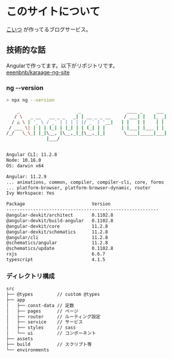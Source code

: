 # このサイトについて

[こいつ](https://twitter.com/sushi_karaage) が作ってるブログサービス。  

## 技術的な話

Angularで作ってます。以下がリポジトリです。  
[eeenbnb/karaage-ng-site](https://github.com/eeenbnb/karaage-ng-site)

### ng --version

```bash
> npx ng --version

    _                      _                 ____ _     ___
   / \   _ __   __ _ _   _| | __ _ _ __     / ___| |   |_ _|
  / △ \ | '_ \ / _` | | | | |/ _` | '__|   | |   | |    | |
 / ___ \| | | | (_| | |_| | | (_| | |      | |___| |___ | |
/_/   \_\_| |_|\__, |\__,_|_|\__,_|_|       \____|_____|___|
               |___/


Angular CLI: 11.2.8
Node: 10.16.0
OS: darwin x64

Angular: 11.2.9
... animations, common, compiler, compiler-cli, core, forms
... platform-browser, platform-browser-dynamic, router
Ivy Workspace: Yes

Package                         Version
---------------------------------------------------------
@angular-devkit/architect       0.1102.8
@angular-devkit/build-angular   0.1102.8
@angular-devkit/core            11.2.8
@angular-devkit/schematics      11.2.8
@angular/cli                    11.2.8
@schematics/angular             11.2.8
@schematics/update              0.1102.8
rxjs                            6.6.7
typescript                      4.1.5
```

### ディレクトリ構成

```bash
src
├── @types         // custom @types
├── app
│   ├── const-data // 定数
│   ├── pages      // ページ
│   ├── router     // ルーティング設定
│   ├── service    // サービス
│   ├── styles     // sass
│   └── ui         // コンポーネント
├── assets
├── build          // スクリプト等
└── environments
```
